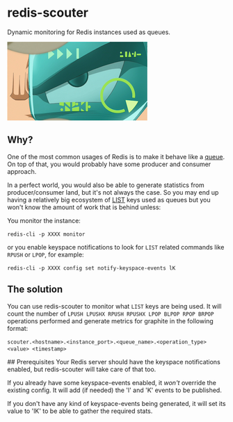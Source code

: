 # redis-scouter
Dynamic monitoring for Redis instances used as queues.

![alt text](https://raw.githubusercontent.com/victorcete/redis-scouter/master/img/Scouter.png "OMG it's a DBZ scouter!")

## Why?
One of the most common usages of Redis is to make it behave like a [queue](https://en.wikipedia.org/wiki/Queue_(abstract_data_type)). On top of that, you would probably have some producer and consumer approach.

In a perfect world, you would also be able to generate statistics from producer/consumer land, but it's not always the case. So you may end up having a relatively big ecosystem of [LIST](http://redis.io/commands#list) keys used as queues but you won't know the amount of work that is behind unless:

You monitor the instance:
```
redis-cli -p XXXX monitor
``` 

or you enable keyspace notifications to look for `LIST` related commands like `RPUSH` or `LPOP`, for example:
```
redis-cli -p XXXX config set notify-keyspace-events lK
```

## The solution

You can use redis-scouter to monitor what `LIST` keys are being used. It will count the number of `LPUSH LPUSHX RPUSH RPUSHX LPOP BLPOP RPOP BRPOP` operations performed and generate metrics for graphite in the following format:

```
scouter.<hostname>.<instance_port>.<queue_name>.<operation_type> <value> <timestamp>
```

## Prerequisites
Your Redis server should have the keyspace notifications enabled, but redis-scouter will take care of that too.

If you already have some keyspace-events enabled, it *won't* override the existing config. It will add (if needed) the 'l' and 'K' events to be published.

If you don't have any kind of keyspace-events being generated, it will set its value to 'lK' to be able to gather the required stats.